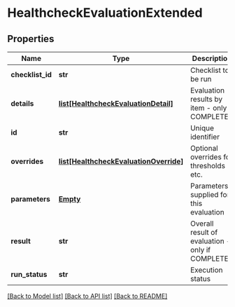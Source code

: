 # HealthcheckEvaluationExtended

## Properties
Name | Type | Description | Notes
------------ | ------------- | ------------- | -------------
**checklist_id** | **str** | Checklist to be run | [optional] 
**details** | [**list[HealthcheckEvaluationDetail]**](HealthcheckEvaluationDetail.md) | Evaluation results by item - only if COMPLETED | [optional] 
**id** | **str** | Unique identifier | [optional] 
**overrides** | [**list[HealthcheckEvaluationOverride]**](HealthcheckEvaluationOverride.md) | Optional overrides for thresholds etc. | [optional] 
**parameters** | [**Empty**](Empty.md) | Parameters supplied for this evaluation | [optional] 
**result** | **str** | Overall result of evaluation - only if COMPLETED | [optional] 
**run_status** | **str** | Execution status | [optional] 

[[Back to Model list]](../README.md#documentation-for-models) [[Back to API list]](../README.md#documentation-for-api-endpoints) [[Back to README]](../README.md)


